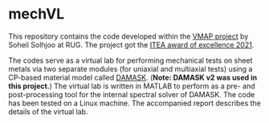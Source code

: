 # mechVL
This repository contains the code developed within the [VMAP project](https://itea4.org/project/vmap.html) by Soheil Solhjoo at RUG. The project got the [ITEA award of excellence 2021](https://www.rug.nl/research/enteg/news/itea-award-of-excellence-2021-for-vmap-project?lang=en).

The codes serve as a virtual lab for performing mechanical tests on sheet metals via two separate modules (for uniaxial and multiaxial tests) using a CP-based material model called [DAMASK](https://damask-multiphysics.org/). (**Note: DAMASK v2 was used in this project.**) The virtual lab is written in MATLAB to perform as a pre- and post-processing tool for the internal spectral solver of DAMASK. The code has been tested on a Linux machine. The accompanied report describes the details of the virtual lab.
